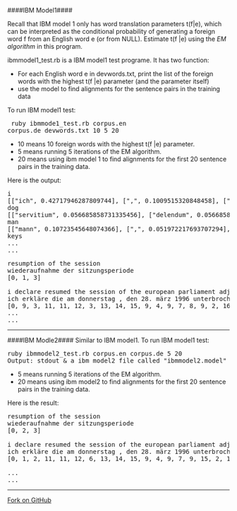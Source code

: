 ####IBM Model1####

Recall that IBM model 1 only has word translation parameters t(f|e), which can be interpreted as the conditional probability of generating a foreign word f from an English word e (or from NULL). Estimate t(f |e) using the *EM algorithm* in this program.

ibmmodel1_test.rb is a IBM model1 test programe. It has two function:

* For each English word e in devwords.txt, print the list of the foreign words with the highest t(f |e) parameter (and the parameter itself)
* use the model to find alignments for the sentence pairs in the training data
	
	
To run IBM model1 test:
	<pre>
ruby ibmmode1_test.rb corpus.en corpus.de devwords.txt 10 5 20</pre>

* 10 means 10 foreign words with the highest t(f |e) parameter.
* 5 means running 5 iterations of the EM algorithm.
* 20 means using ibm model 1 to find alignments for the first 20 sentence pairs in the training data.
  	
Here is the output:
<pre>
i
[["ich", 0.42717946287809744], [",", 0.1009515320848458], [".", 0.062317827436341094], ["daß", 0.032094589328632815], ["möchte", 0.029105372852299135], ["habe", 0.0212210942784231], ["die", 0.020146165002278903], ["der", 0.015215242997828487], ["und", 0.012377873760526813], ["zu", 0.012265739348434756]]
dog
[["servitium", 0.056685858731335456], ["delendum", 0.056685858731335456], ["postalis", 0.056685858731335456], ["übersetzen", 0.056685858731335456], ["cato", 0.056685858731335456], ["esse", 0.056685858731335456], ["küchenlatein", 0.056685858731335456], ["stehen", 0.05603613387922579], ["darf", 0.055457108838032336], ["jetzt", 0.05350419228592811]]
man
[["mann", 0.10723545648074366], [",", 0.051972217693707294], ["mensch", 0.03453345746286934], [".", 0.02925670347084909], ["wie", 0.0251793583495383], ["der", 0.024438504902521623], ["die", 0.02267105767162628], ["ehrenwerter", 0.021073207165965325], ["wortwahl", 0.021073207165965325], ["ein", 0.020761098091195952]]
keys
...
...
</pre>
	
<pre>
resumption of the session
wiederaufnahme der sitzungsperiode 
[0, 1, 3]
<br \>i declare resumed the session of the european parliament adjourned on thursday , 28 march 1996 .
ich erkläre die am donnerstag , den 28. märz 1996 unterbrochene sitzungsperiode des europäischen parlaments für wiederaufgenommen . 
[0, 9, 3, 11, 11, 12, 3, 13, 14, 15, 9, 4, 9, 7, 8, 9, 2, 16]
...
...
</pre>

---
####IBM Modle2####
Similar to IBM model1. To run IBM model1 test:
<pre>ruby ibmmodel2_test.rb corpus.en corpus.de 5 20
Output: stdout & a ibm model2 file called "ibmmodel2.model"
</pre>

* 5 means running 5 iterations of the EM algorithm.
* 20 means using ibm model2 to find alignments for the first 20 sentence pairs in the training data.

Here is the result:
<pre>resumption of the session
wiederaufnahme der sitzungsperiode
[0, 2, 3]<br />
i declare resumed the session of the european parliament adjourned on thursday , 28 march 1996 . 
ich erkläre die am donnerstag , den 28. märz 1996 unterbrochene sitzungsperiode des europäischen parlaments für wiederaufgenommen .
[0, 1, 2, 11, 11, 12, 6, 13, 14, 15, 9, 4, 9, 7, 9, 15, 2, 16]<br />
...
...</pre>

---

[Fork on GitHub](https://github.com/wyvernbai/NLP_Tools/tree/master/MT/IBM_Models)